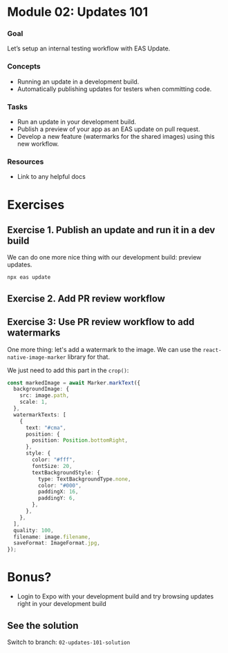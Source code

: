 # Module 02: Updates 101

### Goal

Let’s setup an internal testing workflow with EAS Update.

### Concepts

- Running an update in a development build.
- Automatically publishing updates for testers when committing code.

### Tasks

- Run an update in your development build.
- Publish a preview of your app as an EAS update on pull request.
- Develop a new feature (watermarks for the shared images) using this new workflow.

### Resources

- Link to any helpful docs

# Exercises

## Exercise 1. Publish an update and run it in a dev build

We can do one more nice thing with our development build: preview updates.

`npx eas update`

## Exercise 2. Add PR review workflow

## Exercise 3: Use PR review workflow to add watermarks

One more thing: let's add a watermark to the image. We can use the `react-native-image-marker` library for that.

We just need to add this part in the `crop()`:

```ts
const markedImage = await Marker.markText({
  backgroundImage: {
    src: image.path,
    scale: 1,
  },
  watermarkTexts: [
    {
      text: "#cma",
      position: {
        position: Position.bottomRight,
      },
      style: {
        color: "#fff",
        fontSize: 20,
        textBackgroundStyle: {
          type: TextBackgroundType.none,
          color: "#000",
          paddingX: 16,
          paddingY: 6,
        },
      },
    },
  ],
  quality: 100,
  filename: image.filename,
  saveFormat: ImageFormat.jpg,
});
```

# Bonus?

- Login to Expo with your development build and try browsing updates right in your development build

## See the solution

Switch to branch: `02-updates-101-solution`
